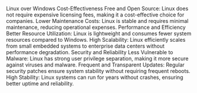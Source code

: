 Linux over Windows Cost-Effectiveness Free and Open Source: Linux does not require expensive licensing fees, making it a cost-effective choice for companies. Lower Maintenance Costs: Linux is stable and requires minimal maintenance, reducing operational expenses. Performance and Efficiency Better Resource Utilization: Linux is lightweight and consumes fewer system resources compared to Windows. High Scalability: Linux efficiently scales from small embedded systems to enterprise data centers without performance degradation. Security and Reliability Less Vulnerable to Malware: Linux has strong user privilege separation, making it more secure against viruses and malware. Frequent and Transparent Updates: Regular security patches ensure system stability without requiring frequent reboots. High Stability: Linux systems can run for years without crashes, ensuring better uptime and reliability.
